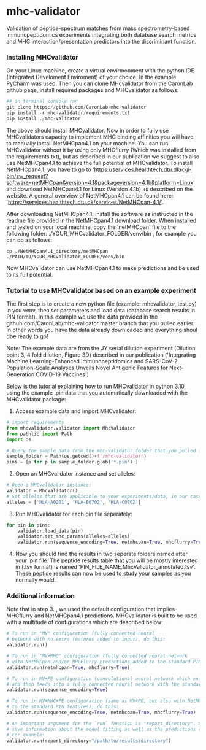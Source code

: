 # mhc-validator
Validation of peptide-spectrum matches from mass spectrometry-based immunopeptidomics experiments integrating both database search metrics and
MHC interaction/presentation predictors into the discriminant function.

### Installing MHCvalidator
On your Linux machine, create a virtual envirmonment with the python IDE (Integrated Develoment Enviroment) of your choice. In the example PyCharm was used. Then you can clone MHcvalidator from the CaronLab github page, install required packages and MHCvalidator as follows:

```python
## in terminal console run
git clone https://github.com/CaronLab/mhc-validator
pip install -r mhc-validator/requirements.txt
pip install ./mhc-validator
```
The above should install MHCvalidator. 
Now in order to fully use MHCvalidators capacity to implement MHC binding affinities you will have to manually install NetMHCpan4.1 on your machine. You can run MHCvalidator without it by using only MHCflurry (Which was installed from the requirements.txt), but as described in our publication we suggest to also use NetMHCpan4.1 to achieve the full potential of MHCvalidator. 
To install NetMHCpan4.1, you have to go to 'https://services.healthtech.dtu.dk/cgi-bin/sw_request?software=netMHCpan&version=4.1&packageversion=4.1b&platform=Linux' and download NetMHCpan4.1 for Linux (Version 4.1b) as described on the website. A general overview of  NetMHCpan4.1 can be found here: 'https://services.healthtech.dtu.dk/services/NetMHCpan-4.1/'. 

After downloading NetMHCpan4.1, install the software as instructed in the readme file provided in the NetMHCpan4.1 download folder. When installed and tested on your local machine, copy the 'netMHCpan' file to the following folder: ./YOUR_MHCvalidator_FOLDER/venv/bin , for example you can do as follows:

```terminal
cp ./NetMHCpan4.1_directory/netMHCpan ./PATH/TO/YOUR_MHCvalidator_FOLDER/venv/bin
```
Now MHCvalidator can use NetMHCpan4.1 to make predictions and be used to its full potential.

### Tutorial to use MHCvalidator based on an example experiment

The first step is to create a new python file (example: mhcvalidator_test.py) in you venv, then set parameters and load data (database search results in PIN format). In this example we use the data provided in the github.com/CaronLab/mhc-validator master branch that you pulled earlier. In other words you have the data already downloaded and everything shoul dbe ready to go!

Note: The example data are from the JY serial dilution experiment (Dilution point 3, 4 fold dilution, Figure 3D) described in our publication ('Integrating Machine Learning-Enhanced Immunopeptidomics and SARS-CoV-2 Population-Scale Analyses Unveils Novel Antigenic Features for Next-Generation COVID-19 Vaccines')


Below is the tutorial explaining how to run MHCvalidator in python 3.10 using the example .pin data that you automatically downloaded with the MHCvalidator package:

1. Access example data and import MHCvalidator:
```python
# import requirements
from mhcvalidator.validator import MhcValidator
from pathlib import Path
import os

# Query the sample data from the mhc-validator folder that you pulled from GitHub which contains the data:
sample_folder = Path(os.getcwd()+f'/mhc-validator')
pins = [p for p in sample_folder.glob('*.pin') ]
```
2. Open an MHCvalidator instance and set alleles:
```python
# Open a MHCvalidator instance:
validator = MhcValidator()
# Set alleles that are applicable to your experiments/data, in our case the following three are applicable:
alleles = ['HLA-A0201', 'HLA-B0702', 'HLA-C0702']
```

3. Run MHCvalidator for each pin file seperately:
```python
for pin in pins:
    validator.load_data(pin)
    validator.set_mhc_params(alleles=alleles)
    validator.run(sequence_encoding=True, netmhcpan=True, mhcflurry=True, report_directory=sample_folder / f'{pin.stem}_MhcValidator') #Note that we add all available predictions implemented by setting configurations to 'True'. You can change these configurations as detailed below.
```

4. Now you should find the results in two seperate folders named after your .pin file. The peptide results table that you will be mostly interested in (.tsv format) is named 'PIN_FILE_NAME.MhcValidator_annotated.tsv'. These peptide results can now be used to study your samples as you normally would.

### Additional information

Note that in step 3. , we used the default configuration that implies MHCflurry and NetMHCpan4.1 predictions. MHCvalidator is built to be used with a multitude of configurations which are described below:

```python
# To run in "MV" configuration (fully connected neural 
# network with no extra features added to input), do this:
validator.run()

# To run in "MV+MHC" configuration (fully connected neural network 
# with NetMHCpan and/or MHCFlurry predictions added to the standard PIN features), do this:
validator.run(netmhcpan=True, mhcflurry=True)

# To run in MV+PE configuration (convolutional neural network which encodes peptides sequences
# and then feeds into a fully connected neural network with the standard PIN features), do this:
validator.run(sequence_encoding=True)

# To run in MV+MHC+PE configuration (same as MV+PE, but also with NetMHCpan and/or MhcFlurry predictions added 
# to the standard PIN features), do this:
validator.run(sequence_encoding=True, netmhcpan=True, mhcflurry=True)

# An important argument for the `run` function is "report_directory". Setting this tells MhcValidator to
# save information about the model fitting as well as the predictions results into this directory
# For example:
validator.run(report_directory="/path/to/results/directory")
```
